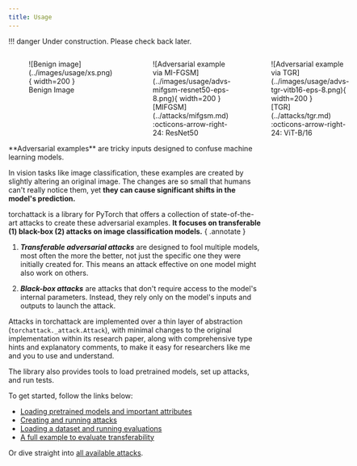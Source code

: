 ```yaml
---
title: Usage
---
```


!!! danger
    Under construction. Please check back later.

<div markdown style="display: flex; justify-content: space-around;">
<figure markdown="span">
    ![Benign image](../images/usage/xs.png){ width=200 }
    <figcaption>Benign Image</figcaption>
</figure>
<figure markdown="span">
    ![Adversarial example via MI-FGSM](../images/usage/advs-mifgsm-resnet50-eps-8.png){ width=200 }
    <figcaption markdown>[MIFGSM](../attacks/mifgsm.md) :octicons-arrow-right-24: ResNet50</figcaption>
</figure>
<figure markdown="span">
    ![Adversarial example via TGR](../images/usage/advs-tgr-vitb16-eps-8.png){ width=200 }
    <figcaption markdown>[TGR](../attacks/tgr.md) :octicons-arrow-right-24: ViT-B/16</figcaption>
</figure>
</div>
**Adversarial examples** are tricky inputs designed to confuse machine learning models.

In vision tasks like image classification, these examples are created by slightly altering an original image. The changes are so small that humans can't really notice them, yet **they can cause significant shifts in the model's prediction.**

torchattack is a library for PyTorch that offers a collection of state-of-the-art attacks to create these adversarial examples. **It focuses on transferable (1) black-box (2) attacks on image classification models.**
{ .annotate }

1. **_Transferable adversarial attacks_** are designed to fool multiple models, most often the more the better, not just the specific one they were initially created for. This means an attack effective on one model might also work on others.

2. **_Black-box attacks_** are attacks that don't require access to the model's internal parameters. Instead, they rely only on the model's inputs and outputs to launch the attack.

Attacks in torchattack are implemented over a thin layer of abstraction (`torchattack._attack.Attack`), with minimal changes to the original implementation within its research paper, along with comprehensive type hints and explanatory comments, to make it easy for researchers like me and you to use and understand.

The library also provides tools to load pretrained models, set up attacks, and run tests.

To get started, follow the links below:

- [Loading pretrained models and important attributes](./attack-model.md)
- [Creating and running attacks](./attack-creation.md)
- [Loading a dataset and running evaluations](./attack-evaluation.md)
- [A full example to evaluate transferability](./runner.md)

Or dive straight into [all available attacks](../attacks/index.md).
